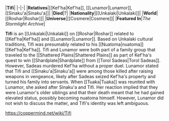 |**Tifi**|
|-|-|
|**Relatives**|[[Kef'ha\|Kef'ha]], [[Lunamor\|Lunamor]], [[Sinaku'a\|Sinaku'a]]|
|**Died**|?|
|**Nationality**|[[Unkalaki\|Unkalaki]]|
|**World**|[[Roshar\|Roshar]]|
|**Universe**|[[Cosmere\|Cosmere]]|
|**Featured In**|*The Stormlight Archive*|

**Tifi** is an [[Unkalaki\|Unkalaki]] on [[Roshar\|Roshar]] related to [[Kef'ha\|Kef'ha]] and [[Lunamor\|Lunamor]].
Based on Unkalaki cultural traditions, Tifi was presumably related to his [[Nuatoma\|nuatoma]] [[Kef'ha\|Kef'ha]]. Tifi and Lunamor were both part of a family group that traveled to the [[Shattered Plains\|Shattered Plains]] as part of Kef'ha's quest to win [[Shardplate\|Shardplate]] from [[Torol Sadeas\|Torol Sadeas]]. However, Sadeas murdered Kef'ha without a proper duel. Lunamor stated that Tifi and [[Sinaku'a\|Sinaku'a]] were among those killed after raising weapons in vengeance, likely after Sadeas seized Kef'ha's property and turned his family into servants.
When [[Tuaka\|Tuaka]] was reunited with Lunamor, she asked after Sinaku'a and Tifi. Her reaction implied that they were Lunamor's older siblings and that their death meant that he had gained elevated status, possibly becoming nuatoma himself. However, Lunamor did not wish to discuss the matter, and Tifi's identity was left ambiguous.



https://coppermind.net/wiki/Tifi